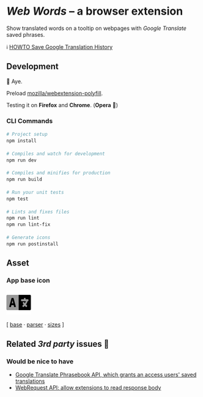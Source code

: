 # _Web Words_ – a browser extension

Show translated words on a tooltip on webpages with _Google Translate_ saved phrases.

:information_source: [HOWTO Save Google Translation History](https://support.google.com/translate/answer/9729699)

## Development

:construction: Aye.

Preload [mozilla/webextension-polyfill](https://github.com/mozilla/webextension-polyfill).

Testing it on **Firefox** and **Chrome**. (**Opera** :bug:)

### CLI Commands

```bash
# Project setup
npm install

# Compiles and watch for development
npm run dev

# Compiles and minifies for production
npm run build

# Run your unit tests
npm test

# Lints and fixes files
npm run lint
npm run lint-fix

# Generate icons
npm run postinstall
```

## Asset

### App base icon

<img src="./assets/language-duotone.svg" width="64" height="64" />

[ [base](https://fontawesome.com/icons/language?style=regular) · [parser](https://preview.npmjs.com/package/svg-app-icon) · [sizes](https://stackoverflow.com/a/60184542/1398275) ]

## Related _3rd party_ issues :mega:

### Would be nice to have
- [Google Translate Phrasebook API, which grants an access users' saved translations](https://issuetracker.google.com/issues/35881350)
- [WebRequest API: allow extensions to read response body](https://bugs.chromium.org/p/chromium/issues/detail?id=487422)
